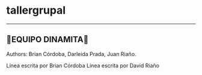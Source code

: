 # tallergrupal
---
## 🧨EQUIPO DINAMITA🧨

Authors: 
Brian Córdoba, 
Darleida Prada,
Juan Riaño.

Línea escrita por Brian Córdoba
Línea escrita por David Riaño

